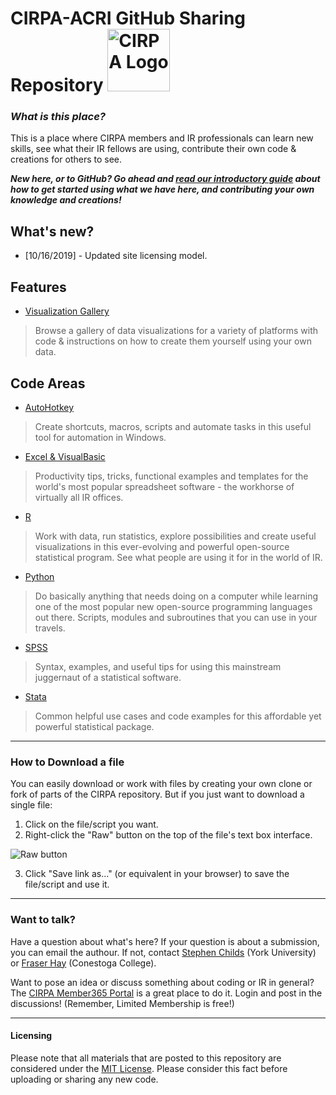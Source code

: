 # CIRPA-ACRI GitHub Sharing Repository <img src="https://is4-ssl.mzstatic.com/image/thumb/Purple128/v4/c1/37/2a/c1372a8b-7779-cc88-917f-17db385bdae2/source/512x512bb.jpg" alt="CIRPA Logo" title="CIRPA" width="100"/>
### *What is this place?*

This is a place where CIRPA members and IR professionals can learn new skills, see what their IR fellows are using, contribute their own code & creations for others to see.

***New here, or to GitHub? Go ahead and [read our introductory guide](https://github.com/Sopwith/IR/blob/master/Guide.md) about how to get started using what we have here, and contributing your own knowledge and creations!***

## What's new?
* [10/16/2019] - Updated site licensing model.

## Features

* [Visualization Gallery](https://github.com/Sopwith/IR/tree/master/Visualization%20Gallery)
> Browse a gallery of data visualizations for a variety of platforms with code & instructions on how to create them yourself using your own data.

## Code Areas

* [AutoHotkey](https://github.com/Sopwith/IR/tree/master/AutoHotkey)
> Create shortcuts, macros, scripts and automate tasks in this useful tool for automation in Windows. 
* [Excel & VisualBasic](https://github.com/Sopwith/IR/tree/master/Excel%20%26%20Visual%20Basic)
> Productivity tips, tricks, functional examples and templates for the world's most popular spreadsheet software - the workhorse of virtually all IR offices. 
* [R](https://github.com/Sopwith/IR/tree/master/R)
> Work with data, run statistics, explore possibilities and create useful visualizations in this ever-evolving and powerful open-source statistical program. See what people are using it for in the world of IR.
* [Python](Python/)
> Do basically anything that needs doing on a computer while learning one of the most popular new open-source programming languages out there. Scripts, modules and subroutines that you can use in your travels.
* [SPSS](https://github.com/Sopwith/IR/tree/master/SPSS)
> Syntax, examples, and useful tips for using this mainstream juggernaut of a statistical software.
* [Stata](https://github.com/Sopwith/IR/tree/master/Stata)
> Common helpful use cases and code examples for this affordable yet powerful statistical package.

---
### How to Download a file
You can easily download or work with files by creating your own clone or fork of parts of the CIRPA repository. But if you just want to download a single file:
1. Click on the file/script you want.
2. Right-click the "Raw" button on the top of the file's text box interface.

![Raw button](https://www.dropbox.com/s/fyt1qz0qeqjn0vf/GitHub-RawButton.png?raw=1)

3. Click "Save link as..." (or equivalent in your browser) to save the file/script and use it.

---
### Want to talk?
Have a question about what's here? If your question is about a submission, you can email the authour. If not, contact [Stephen Childs](mailto:sechilds@yorku.ca) (York University) or [Fraser Hay](mailto:fhay@conestogac.on.ca) (Conestoga College).

Want to pose an idea or discuss something about coding or IR in general? The [CIRPA Member365 Portal](https://cirpa.member365.com/sharingnetwork/login?redirect=https%3A%2F%2Fcirpa.member365.com%2Fsharingnetwork%2Fdashboard) is a great place to do it. Login and post in the discussions! (Remember, Limited Membership is free!)

---
#### Licensing
Please note that all materials that are posted to this repository are considered under the [MIT License](https://github.com/Sopwith/IR/blob/master/LICENSE.md). Please consider this fact before uploading or sharing any new code.
